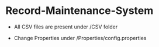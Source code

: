 # Record-Maintenance-System
- All CSV files are present under /CSV folder

- Change Properties under /Properties/config.properties
